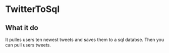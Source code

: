 # TwitterToSql
## What it do <br>
It pulles users ten newest tweets and saves them to a sql databse. Then you can pull users tweets.
